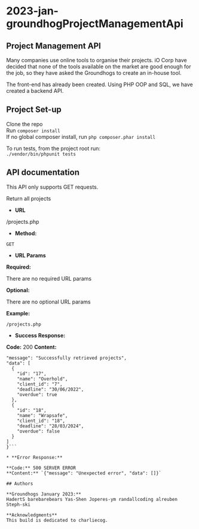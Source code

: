 # 2023-jan-groundhogProjectManagementApi

## Project Management API

Many companies use online tools to organise their projects. iO Corp have decided that none of the tools available on the market are good enough for the job, so they have asked the Groundhogs to create an in-house tool.

The front-end has already been created. Using PHP OOP and SQL, we have created a backend API. 


## Project Set-up

Clone the repo  
Run `composer install`  
If no global composer install, run `php composer.phar install`

To run tests, from the project root run:  
`./vendor/bin/phpunit tests`


## API documentation

This API only supports GET requests.

Return all projects

* **URL**

/projects.php

* **Method:**

`GET`

* **URL Params**

**Required:**

There are no required URL params

**Optional:**

There are no optional URL params

**Example:**

`/projects.php`

* **Success Response:**

**Code:** 200 
**Content:** 
```{
"message": "Successfully retrieved projects",
"data": [
  {
    "id": "17",
    "name": "Overhold",
    "client_id": "7",
    "deadline": "30/06/2022",
    "overdue": true
  },
  {
    "id": "18",
    "name": "Wrapsafe",
    "client_id": "18",
    "deadline": "28/03/2024",
    "overdue": false
  }
]
}```

* **Error Response:**

**Code:** 500 SERVER ERROR 
**Content:** `{"message": "Unexpected error", "data": []}`

## Authors

**Groundhogs January 2023:**
HadertS barebarebears Yas-Shen Joperes-ym randallcoding alreuben Steph-ski

**Acknowledgments**
This build is dedicated to charliecog.
